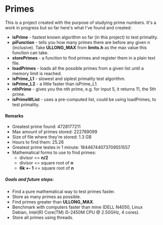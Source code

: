 # Primes
This is a project created with the purpose of studying prime numbers. It's a work in progress but so far here's what I've found and created:

* **isPrime** - fastest known algorithm so far (in this project) to test primality.
* **piFunction** - tells you how many primes there are before any given n (inclusive). Take **ULLONG_MAX** from **limits.h** as the max value this function can take.
* **storePrimes** - a function to find primes and register them in a plain text file.
* **loadPrimes** - loads all the possible primes from a given list until a memory limit is reached.
* **isPrime_L1** - slowest and siplest primality test algorithm.
* **isPrime_L2** - a little faster than isPrime_L1.
* **nthPrime** - gives you the nth prime, e.g. for input 5, it returns 11, the 5th prime.
* **isPrimeWList** - uses a pre-computed list, could be using loadPrimes, to test primality.

#### Remarks
* Greatest prime found: 4728177211
* Max amount of primes stored: 222769099
* Size of file where they're stored: 1.3 GB
* Hours to find them: 25.26 
* Greatest prime testes in 1 minute: 18446744073709551557
* Mathematical forms to use to find primes:
	* divisor <= **n/2**
	* divisor <= square root of **n**
	* **6k +- 1** <= square root of **n**

##### Goals and future steps:

* Find a pure mathematical way to test primes faster.
* Store as many primes as possible.
* Find primes greater than **ULLONG_MAX**.
* Benchmark with computers faster than mine (DELL N4050, Linux Debian, Intel(R) Core(TM) i5-2450M CPU @ 2.50GHz, 4 cores).
* Store all primes using threads.